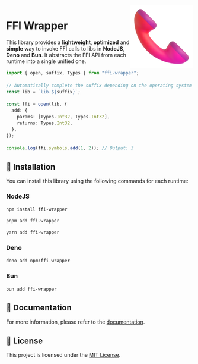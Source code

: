 <img src="https://github.com/nehu3n/ffi-wrapper/blob/128296f9bf7a52f01ae60a14715a1d290228934c/.github/logo.png" width="170px" align="right" />

# FFI Wrapper

This library provides a **lightweight**, **optimized** and **simple** way to invoke FFI calls to libs in **NodeJS**, **Deno** and **Bun**. It abstracts the FFI API from each runtime into a single unified one.

```ts
import { open, suffix, Types } from "ffi-wrapper";

// Automatically complete the suffix depending on the operating system (.dll, .so, .dylib)
const lib = `lib.${suffix}`;

const ffi = open(lib, {
  add: {
    params: [Types.Int32, Types.Int32],
    returns: Types.Int32,
  },
});

console.log(ffi.symbols.add(1, 2)); // Output: 3
```

## 🚀 Installation

You can install this library using the following commands for each runtime:

### NodeJS

```sh
npm install ffi-wrapper
```

```sh
pnpm add ffi-wrapper
```

```sh
yarn add ffi-wrapper
```

### Deno

```sh
deno add npm:ffi-wrapper
```

### Bun

```sh
bun add ffi-wrapper
```

## 📖 Documentation

For more information, please refer to the [documentation](https://github.com/nehu3n/ffi-wrapper/wiki).

## 📄 License

This project is licensed under the [MIT License](./LICENSE).
